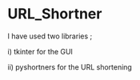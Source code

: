 # URL_Shortner
I have used two libraries ;

i) tkinter for the GUI

ii) pyshortners for the URL shortening
